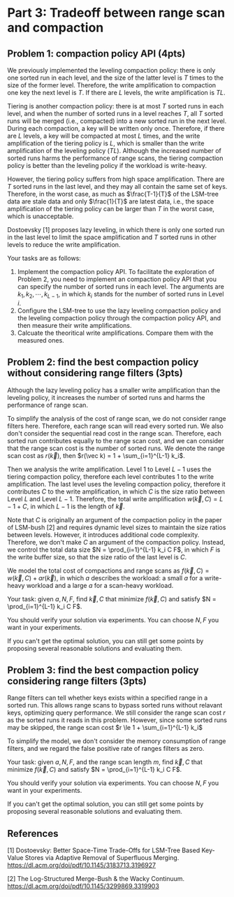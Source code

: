 # Part 3: Tradeoff between range scan and compaction

## Problem 1: compaction policy API (4pts)

We previously implemented the leveling compaction policy: there is only one sorted run in each level, and the size of the latter level is $T$ times to the size of the former level. Therefore, the write amplification to compaction one key the next level is $T$. If there are $L$ levels, the write amplification is $TL$.

Tiering is another compaction policy: there is at most $T$ sorted runs in each level, and when the number of sorted runs in a level reaches $T$, all $T$ sorted runs will be merged (i.e., compacted) into a new sorted run in the next level. During each compaction, a key will be written only once. Therefore, if there are $L$ levels, a key will be compacted at most $L$ times, and the write amplification of the tiering policy is $L$, which is smaller than the write amplification of the leveling policy ($TL$). Although the increased number of sorted runs harms the performance of range scans, the tiering compaction policy is better than the leveling policy if the workload is write-heavy.

However, the tiering policy suffers from high space amplification. There are $T$ sorted runs in the last level, and they may all contain the same set of keys. Therefore, in the worst case, as much as $\frac{T-1}{T}$ of the LSM-tree data are stale data and only $\frac{1}{T}$ are latest data, i.e., the space amplification of the tiering policy can be larger than $T$ in the worst case, which is unacceptable.

Dostoevsky [1] proposes lazy leveling, in which there is only one sorted run in the last level to limit the space amplification and $T$ sorted runs in other levels to reduce the write amplification.

Your tasks are as follows:

1. Implement the compaction policy API. To facilitate the exploration of Problem 2, you need to implement an compaction policy API that you can specify the number of sorted runs in each level. The arguments are $k_1, k_2, \cdots, k_{L-1}$, in which $k_i$ stands for the number of sorted runs in Level $i$.
2. Configure the LSM-tree to use the lazy leveling compaction policy and the leveling compaction policy through the compaction policy API, and then measure their write amplifications.
3. Calcuate the theoritical write amplifications. Compare them with the measured ones.

## Problem 2: find the best compaction policy without considering range filters (3pts)

Although the lazy leveling policy has a smaller write amplification than the leveling policy, it increases the number of sorted runs and harms the performance of range scan.

To simplify the analysis of the cost of range scan, we do not consider range filters here. Therefore, each range scan will read every sorted run. We also don't consider the sequential read cost in the range scan. Therefore, each sorted run contributes equally to the range scan cost, and we can consider that the range scan cost is the number of sorted runs. We denote the range scan cost as $r(\vec k)$, then $r(\vec k) = 1 + \sum_{i=1}^{L-1} k_i$.

Then we analysis the write amplification. Level $1$ to Level $L-1$ uses the tiering compaction policy, therefore each level contributes $1$ to the write amplification. The last level uses the leveling compaction policy, therefore it contributes $C$ to the write amplification, in which $C$ is the size ratio between Level $L$ and Level $L-1$. Therefore, the total write amplification $w(\vec k, C) = L - 1 + C$, in which $L-1$ is the length of $\vec k$.

Note that $C$ is originally an argument of the compaction policy in the paper of LSM-bush [2] and requires dynamic level sizes to maintain the size ratios between levels. However, it introduces additional code complexity. Therefore, we don't make $C$ an argument of the compaction policy. Instead, we control the total data size $N = \prod_{i=1}^{L-1} k_i C F$, in which $F$ is the write buffer size, so that the size ratio of the last level is $C$.

We model the total cost of compactions and range scans as $f(\vec k, C) = w(\vec k, C) + a r(\vec k)$, in which $a$ describes the workload: a small $a$ for a write-heavy workload and a large $a$ for a scan-heavy workload.

Your task: given $a, N, F$, find $\vec k, C$ that minimize $f(\vec k, C)$ and satisfy $N = \prod_{i=1}^{L-1} k_i C F$.

You should verify your solution via experiments. You can choose $N, F$ you want in your experiments.

If you can't get the optimal solution, you can still get some points by proposing several reasonable solutions and evaluating them.

## Problem 3: find the best compaction policy considering range filters (3pts)

Range filters can tell whether keys exists within a specified range in a sorted run. This allows range scans to bypass sorted runs without relavant keys, optimizing query performance. We still consider the range scan cost $r$ as the sorted runs it reads in this problem. However, since some sorted runs may be skipped, the range scan cost $r \le 1 + \sum_{i=1}^{L-1} k_i$

To simplify the model, we don't consider the memory consumption of range filters, and we regard the false positive rate of ranges filters as zero.

Your task: given $a, N, F$, and the range scan length $m$, find $\vec k, C$ that minimize $f(\vec k, C)$ and satisfy $N = \prod_{i=1}^{L-1} k_i C F$.

You should verify your solution via experiments. You can choose $N, F$ you want in your experiments.

If you can't get the optimal solution, you can still get some points by proposing several reasonable solutions and evaluating them.

## References

[1] Dostoevsky: Better Space-Time Trade-Offs for LSM-Tree Based Key-Value Stores via Adaptive Removal of Superfluous Merging. <https://dl.acm.org/doi/pdf/10.1145/3183713.3196927>

[2] The Log-Structured Merge-Bush & the Wacky Continuum. <https://dl.acm.org/doi/pdf/10.1145/3299869.3319903>

